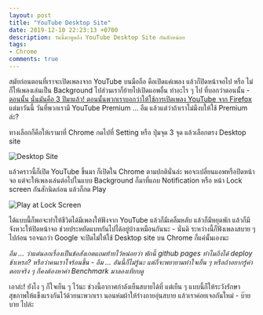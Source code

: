 ```yaml
---
layout: post
title: "YouTube Desktop Site"
date: 2019-12-10 22:23:13 +0700
description: วันนี้มาพูดถึง YouTube Desktop Site กันสักหน่อย
tags:
- Chrome
comments: true
---
```

สมัยก่อนตอนที่เราจะเปิดเพลงจาก YouTube บนมือถือ คือเปิดแค่เพลง แล้วก็ปิดหน้าจอไป หรือ ไม่ก็ให้เพลงเล่นเป็น Background ไปส่วนเราก็ย้ายไปเปิดแอพอื่น ทำอะไร ๆ ไป ที่บอกว่าตอนนั้น - [ตอนนั้น นั่นมันคือ 3 ปีมาแล้ว! ตอนนั้นพวกเราบอกว่าให้ใช้การเปิดเพลง YouTube จาก Firefox](https://sdeehub.github.io/cpe/2016/10/why-you-should-like-firefox) แต่มาวันนี้ วันที่พวกเรามี YouTube Premium ... อืม แล้วแต่ว่าถ้าเราไม่มีงบให้ใช้ Premium ล่ะ?

ทางเลือกก็คือให้เรามาที่ Chrome กดไปที่ Setting หรือ ปุ่มจุด 3 จุด แล้วเลือกตรง Desktop site

![Desktop Site](https://res.cloudinary.com/sdees-reallife/image/upload/v1576422878/Screenshot_20191210_215943.png)

แล้วคราวนี้ก็เปิด YouTube ขึ้นมา ก็เปิดใน Chrome ตามปกตินั่นล่ะ พอจะเปลี่ยนแอพหรือปิดหน้าจอ แต่จะให้เพลงเล่นต่อไปในแบบ Background ก็มาที่แถบ Notification หรือ หน้า Lock screen กันสักนิดก่อน แล้วก็กด Play

![Play at Lock Screen](https://res.cloudinary.com/sdees-reallife/image/upload/v1576422885/Screenshot_20191210_220302.jpg)

ได้แบบนี้ก็พอจะทำให้ชีวิตได้มีเพลงให้ฟังจาก YouTube แล้วก็มีเคลิ้มหลับ แล้วก็มีหยุดพัก แล้วก็มีจังหวะให้ปิดหน้าจอ ช่วยประหยัดแบทกันไปได้อยู่บ้างเหมือนกันนะ - นั่นดิ ระหว่างนี้ก็ฟังเพลงสบาย ๆ ไปก่อน รอจนกว่า Google จะปิดไม่ให้ใช้ Desktop site บน Chrome ก็แค่นั้นเองนะ

*อืม ... ว่าแต่นอกเรื่องเป็นข้อสังเกตแถมท้ายไว้หน่อยว่า พักนี้ github pages ทำไมถึงได้ deploy ช้าเหรอ? หรือว่าคนเราใจร้อนขึ้น - อืม ... อันนี้ก็ไม่รู้นะ แต่ก็จะพยายามทำใจเย็น ๆ หรือถ้าอยากรู้คำตอบจริง ๆ ก็คงต้องหาค่า Benchmark มาลองเทียบดู*

เอาล่ะ! ยังไง ๆ ก็ใจเย็น ๆ ไว้นะ ช่วงนี้อากาศกำลังเย็นสบายได้ที่ แต่เย็น ๆ แบบนี้ก็ให้ระวังรักษาสุขภาพให้แข็งแรงกันไว้ด้วยนะพวกเรา นอนห่มผ้าให้ร่างกายอุ่นสบาย แล้วเราค่อยเจอกันใหม่ - บ๊าย บาย ไปล่ะ
